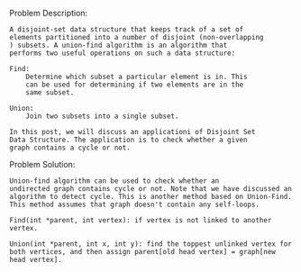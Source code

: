 Problem Description:

	A disjoint-set data structure that keeps track of a set of
	elements partitioned into a number of disjoint (non-overlapping
	) subsets. A union-find algorithm is an algorithm that 
	performs two useful operations on such a data structure:

	Find: 
		Determine which subset a particular element is in. This
		can be used for determining if two elements are in the 
		same subset.

	Union: 
		Join two subsets into a single subset.

	In this post, we will discuss an applicationi of Disjoint Set 
	Data Structure. The application is to check whether a given 
	graph contains a cycle or not.


Problem Solution:

	Union-find algorithm can be used to check whether an 
	undirected graph contains cycle or not. Note that we have discussed an algorithm to detect cycle. This is another method based on Union-Find. This method assumes that graph doesn't contain any self-loops.

	Find(int *parent, int vertex): if vertex is not linked to another vertex.

	Union(int *parent, int x, int y): find the toppest unlinked vertex for both vertices, and then assign parent[old head vertex] = graph[new head vertex]. 

	
	
